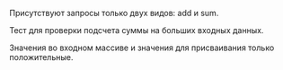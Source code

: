 Присутствуют запросы только двух видов: add и sum.

Тест для проверки подсчета суммы на больших входных данных.

Значения во входном массиве и значения для присваивания только положительные.
